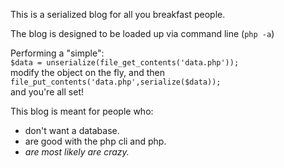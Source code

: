 This is a serialized blog for all you breakfast people.

The blog is designed to be loaded up via command line (`php -a`)

Performing a "simple":  
`$data = unserialize(file_get_contents('data.php'));`  
modify the object on the fly, and then  
`file_put_contents('data.php',serialize($data));`  
and you're all set!

This blog is meant for people who:

* don't want a database.
* are good with the php cli and php.
* *are most likely are crazy.*
